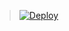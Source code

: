 



> [![Deploy](https://www.herokucdn.com/deploy/button.png)](https://dashboard.heroku.com/new?template=https://github.com/vxddd/v2h)

 
